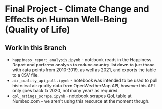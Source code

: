 # Final Project - Climate Change and Effects on Human Well-Being (Quality of Life)

## Work in this Branch

* `happiness_report_analysis.ipynb` - notebook reads in the Happiness Report and performs analysis to reduce country list down to just those with data points from 2010-2019, as well as 2021, and exports the table to a CSV file.
* `air_quality_api_pull.ipynb` - notebook was intended to be used to pull historical air quality data from OpenWeatherMap API, however this API only goes back to 2020, not many years as required.
* `qol_ratings_scrape.ipynb` - notebook scrapes QoL table at Numbeo.com - we aren't using this resource at the moment though.
